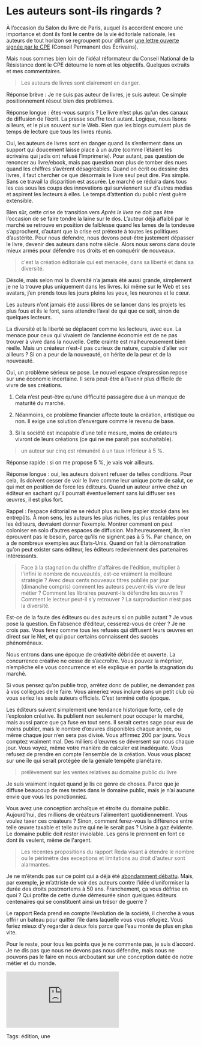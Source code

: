 # Les auteurs sont-ils ringards ?

À l’occasion du Salon du livre de Paris, auquel ils accordent encore une importance et dont ils font le centre de la vie éditoriale nationale, les auteurs de tout horizon se regroupent pour diffuser [une lettre ouverte signée par le CPE](http://blog.tcrouzet.comhttps://tcrouzet.com/images_tc/2015/03/cpe.pdf) (Conseil Permanent des Écrivains).

Mais nous sommes bien loin de l’idéal réformateur du Conseil National de la Résistance dont le CPE détourne le nom et les objectifs. Quelques extraits et mes commentaires.

> Les auteurs de livres sont clairement en danger.

Réponse brève : Je ne suis pas auteur de livres, je suis auteur. Ce simple positionnement résout bien des problèmes.

Réponse longue : êtes-vous surpris ? Le livre n’est plus qu’un des canaux de diffusion de l’écrit. La presse souffre tout autant. Logique, nous lisons ailleurs, et le plus souvent sur le Web. Rien que les blogs cumulent plus de temps de lecture que tous les livres réunis.

Oui, les auteurs de livres sont en danger quand ils s’enferment dans un support qui doucement laisse place à un autre (comme l’étaient les écrivains qui jadis ont refusé l’imprimerie). Pour autant, pas question de renoncer au livre/ebook, mais pas question non plus de tomber des nues quand les chiffres s’avèrent désagréables. Quand on écrit ou dessine des livres, il faut chercher ce que désormais le livre seul peut dire. Pas simple. Sans ce travail la disparition est assurée. Le marché se réduira dans tous les cas sous les coups des innovations qui surviennent sur d’autres médias et aspirent les lecteurs à elles. Le temps d’attention du public n’est guère extensible.

Bien sûr, cette crise de transition vers *Après le livre* ne doit pas être l’occasion de se faire tondre la laine sur le dos. L’auteur déjà affaibli par le marché se retrouve en position de faiblesse quand les lames de la tondeuse s’approchent, d’autant que la crise est prétexte à toutes les politiques d’austérité. Pour nous défendre, nous devons peut-être justement dépasser le livre, devenir des auteurs dans notre siècle. Alors nous serons dans doute mieux armés pour défendre nos droits et en conquérir de nouveaux.

> c'est la création éditoriale qui est menacée, dans sa liberté et dans sa diversité.

Désolé, mais selon moi la diversité n’a jamais été aussi grande, simplement je ne la trouve plus uniquement dans les livres. Ici même sur le Web et ses avatars, j’en prends tous les jours pleins les yeux, les neurones et le cœur.

Les auteurs n’ont jamais été aussi libres de se lancer dans les projets les plus fous et ils le font, sans attendre l’aval de qui que ce soit, sinon de quelques lecteurs.

La diversité et la liberté se déplacent comme les lecteurs, avec eux. La menace pour ceux qui vivaient de l’ancienne économie est de ne pas trouver à vivre dans la nouvelle. Cette crainte est malheureusement bien réelle. Mais un créateur n’est-il pas curieux de nature, capable d’aller voir ailleurs ? Si on a peur de la nouveauté, on hérite de la peur et de la nouveauté.

Oui, un problème sérieux se pose. Le nouvel espace d’expression repose sur une économie incertaine. Il sera peut-être à l’avenir plus difficile de vivre de ses créations.

1. Cela n’est peut-être qu’une difficulté passagère due à un manque de maturité du marché.

2. Néanmoins, ce problème financier affecte toute la création, artistique ou non. Il exige une solution d’envergure comme le revenu de base.

3. Si la société est incapable d’une telle mesure, moins de créateurs vivront de leurs créations (ce qui ne me paraît pas souhaitable).

> un auteur sur cinq est rémunéré à un taux inférieur à 5 %.

Réponse rapide : si on me propose 5 %, je vais voir ailleurs.

Réponse longue : oui, les auteurs doivent refuser de telles conditions. Pour cela, ils doivent cesser de voir le livre comme leur unique porte de salut, ce qui met en position de force les éditeurs. Quand un auteur arrive chez un éditeur en sachant qu’il pourrait éventuellement sans lui diffuser ses œuvres, il est plus fort.

Rappel : l’espace éditorial ne se réduit plus au livre papier stocké dans les entrepôts. À mon sens, les auteurs les plus riches, les plus rentables pour les éditeurs, devraient donner l’exemple. Montrer comment on peut coloniser en solo d’autres espaces de diffusion. Malheureusement, ils n’en éprouvent pas le besoin, parce qu’ils ne signent pas à 5 %. Par chance, on a de nombreux exemples aux États-Unis. Quand on fait la démonstration qu’on peut exister sans éditeur, les éditeurs redeviennent des partenaires intéressants.

> Face à la stagnation du chiffre d'affaires de l'édition, multiplier à l'infini le nombre de nouveautés, est-ce vraiment la meilleure stratégie ? Avec deux cents nouveaux titres publiés par jour (dimanche compris) comment les auteurs peuvent-ils vivre de leur métier ? Comment les libraires peuvent-ils défendre les œuvres ? Comment le lecteur peut-il s’y retrouver ? La surproduction n’est pas la diversité.

Est-ce de la faute des éditeurs ou des auteurs si on publie autant ? Je vous pose la question. En l’absence d’éditeur, cesserez-vous de créer ? Je ne crois pas. Vous ferez comme tous les refusés qui diffusent leurs œuvres en direct sur le Net, et qui pour certains connaissent des succès phénoménaux.

Nous entrons dans une époque de créativité débridée et ouverte. La concurrence créative ne cesse de s’accroître. Vous pouvez la mépriser, n’empêche elle vous concurrence et elle explique en partie la stagnation du marché.

Si vous pensez qu’on publie trop, arrêtez donc de publier, ne demandez pas à vos collègues de le faire. Vous aimeriez vous inclure dans un petit club où vous seriez les seuls auteurs officiels. C’est terminé cette époque.

Les éditeurs suivent simplement une tendance historique forte, celle de l’explosion créative. Ils publient non seulement pour occuper le marché, mais aussi parce que ça fuse en tout sens. Il serait certes sage pour eux de moins publier, mais le nombre d’œuvres disponibles chaque année, ou même chaque jour n’en sera pas divisé. Vous affirmez 200 par jours. Vous comptez vraiment mal. Des milliers d’œuvres se déversent sur nous chaque jour. Vous voyez, même votre manière de calculer est inadéquate. Vous refusez de prendre en compte l’ensemble de la création. Vous vous placez sur une île qui serait protégée de la géniale tempête planétaire.

> prélèvement sur les ventes relatives au domaine public du livre

Je suis vraiment inquiet quand je lis ce genre de choses. Parce que je diffuse beaucoup de mes textes dans le domaine public, mais je n’ai aucune envie que vous les ponctionniez.

Vous avez une conception archaïque et étroite du domaine public. Aujourd’hui, des millions de créateurs l’alimentent quotidiennement. Vous voulez taxer ces créateurs ? Sinon, comment ferez-vous la différence entre telle œuvre taxable et telle autre qui ne le serait pas ? Usine à gaz évidente. Le domaine public doit rester inviolable. Les gens le prennent en font ce dont ils veulent, même de l'argent.

> Les récentes propositions du rapport Reda visant à étendre le nombre ou le périmètre des exceptions et limitations au droit d'auteur sont alarmantes.

Je ne m’étends pas sur ce point qui a déjà été [abondamment débattu](http://framablog.org/2015/03/16/createurs-du-net-creative-commons-et-reforme-du-droit-dauteur-supportreda-2/). Mais, par exemple, je m’attriste de voir des auteurs contre l’idée d’uniformiser la durée des droits postmortems à 50 ans. Franchement, ça vous défrise en quoi ? Qui profite de cette durée démesurée sinon quelques éditeurs centenaires qui se constituent ainsi un trésor de guerre ?

Le rapport Reda prend en compte l’évolution de la société, il cherche à vous offrir un bateau pour quitter l’île dans laquelle vous vous réfugiez. Vous feriez mieux d’y regarder à deux fois parce que l’eau monte de plus en plus vite.

Pour le reste, pour tous les points que je ne commente pas, je suis d’accord. Je ne dis pas que nous ne devons pas nous défendre, mais nous ne pouvons pas le faire en nous arcboutant sur une conception datée de notre métier et du monde.

![Lettre du CPE](http://blog.tcrouzet.comhttps://tcrouzet.com/images_tc/2015/03/cpe.pdf)



Tags: édition, une